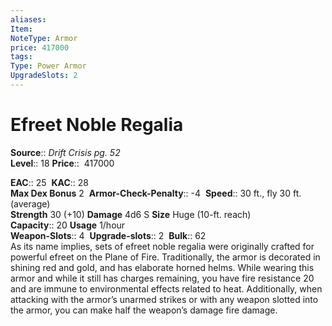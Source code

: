 ```yaml
---
aliases: 
Item:
NoteType: Armor
price: 417000
tags: 
Type: Power Armor
UpgradeSlots: 2
---
```


# Efreet Noble Regalia

**Source**:: _Drift Crisis pg. 52_  
**Level**:: 18
**Price**::  417000  

**EAC**:: 25 
**KAC**:: 28  
**Max Dex Bonus** 2 
**Armor-Check-Penalty**:: -4 
**Speed**:: 30 ft., fly 30 ft. (average)  
**Strength** 30 (+10) **Damage** 4d6 S **Size** Huge (10-ft. reach)  
**Capacity**:: 20 **Usage** 1/hour  
**Weapon-Slots**:: 4 
**Upgrade-slots**:: 2 
**Bulk**:: 62  
As its name implies, sets of efreet noble regalia were originally crafted for powerful efreet on the Plane of Fire. Traditionally, the armor is decorated in shining red and gold, and has elaborate horned helms. While wearing this armor and while it still has charges remaining, you have fire resistance 20 and are immune to environmental effects related to heat. Additionally, when attacking with the armor’s unarmed strikes or with any weapon slotted into the armor, you can make half the weapon’s damage fire damage.
